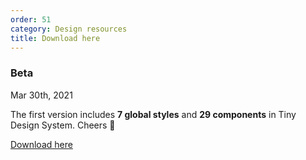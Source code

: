 ```yaml
---
order: 51
category: Design resources
title: Download here
---
```


### Beta
Mar 30th, 2021

The first version includes **7 global styles** and **29 components** in Tiny Design System.
Cheers 🎉

[Download here](https://www.dropbox.com/s/0efbwfr5vfa7gel/Tiny%20v1%20Beta.fig?dl=1)